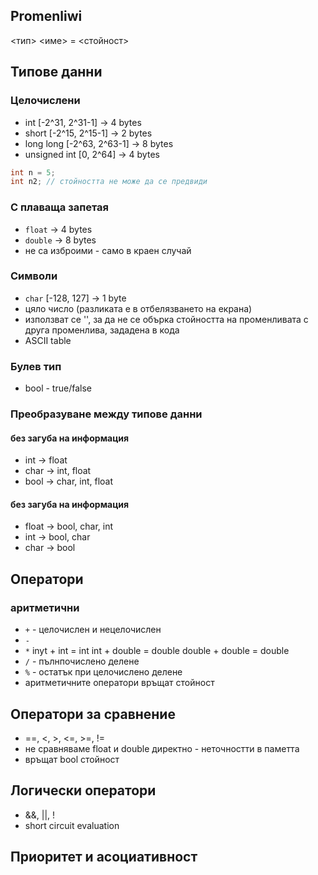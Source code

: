 ## Promenliwi 
<тип> <име> = <стойност>

## Типове данни

### Целочислени 
- int [-2^31, 2^31-1] -> 4 bytes
- short [-2^15, 2^15-1] -> 2 bytes
- long long [-2^63, 2^63-1] -> 8 bytes
- unsigned int [0, 2^64] -> 4 bytes

```c++
int n = 5;
int n2; // стойността не може да се предвиди
```

### С плаваща запетая
- `float` -> 4 bytes
- `double` -> 8 bytes
- не са изброими - само в краен случай

### Символи
- `char` [-128, 127] -> 1 byte
- цяло число (разликата е в отбелязването на екрана)
- използват се '', за да не се обърка стойността на променливата с друга променлива, зададена в кода
- ASCII table

### Булев тип
- bool - true/false

### Преобразуване между типове данни 

#### без загуба на информация
- int -> float
- char -> int, float
- bool -> char, int, float

#### без загуба на информация
- float -> bool, char, int
- int -> bool, char
- char -> bool

## Оператори

### аритметични
- `+` - целочислен и нецелочислен
- `-`
- `*`
inyt + int = int
int + double = double
double + double = double
- `/` - пълнпочислено делене
- `%` - остатък при целочислено делене
- аритметичните оператори връщат стойност

## Оператори за сравнение
- ==, <, >, <=, >=, !=
- не сравняваме float и double директно - неточностти в паметта
- връщат bool стойност

## Логически оператори
- &&, ||, !
- short circuit evaluation

## Приоритет и асоциативност
